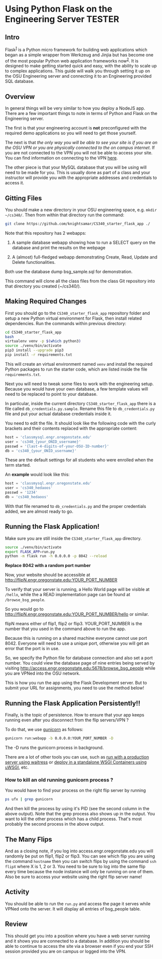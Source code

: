 # Using Python Flask on the Engineering Server TESTER


## Intro

Flask<sup>[1]</sup> is a Python micro framework for building web applications which began as a simple wrapper from Werkzeug and Jinjia but has become one of the most popular Python web application frameworks now<sup>[2]</sup>. It is designed to make getting started quick and easy, with the ability to scale up to complex applications. This guide will walk you through setting it up on the OSU Engineering server and connecting it to an Engineering provided SQL database.


## Overview

In general things will be very similar to how you deploy a NodeJS app. There are a few important things to note in terms of Python and Flask on the Engineering server. 

The first is that your engineering account is __**not**__ preconfigured with the required demo applications so you will need to get those yourself. 

The next is that _the only way you will be able to see your site is if you are on the OSU VPN or you are physically connected to the on campus internet_. If you are not connected to the VPN you will not be able to access your site. You can find information on connecting to the VPN [here](http://oregonstate.edu/helpdocs/osu-applications/offered-apps/virtual-private-network-vpn). 

The other piece is that your MySQL database that you will be using will need to be made for you. This is usually done as part of a class and your instructor will provide you with the appropriate addresses and credentials to access it.


## Gitting Files

You should make a new directory in your OSU engineering space, e.g. `mkdir ~/cs340/`. Then from within that directory run the command:

```bash
git clone https://github.com/knightsamar/CS340_starter_flask_app ./
```

Note that this repository has 2 webapps:

1. A sample database webapp showing how to run a SELECT query on the database and print the results on the webpage

2. A (almost) full-fledged webapp demonstrating Create, Read, Update and Delete functionalities.

Both use the database dump bsg_sample.sql for demonstration.

This command will clone all the class files from the class Git repository into that directory you created (~/cs340/). 


## Making Required Changes

First you should go to the `CS340_starter_flask_app` repository folder and setup a new Python virtual environment for Flask, then install related dependencies. Run the commands within previous directory:

```bash
cd CS340_starter_flask_app
bash
virtualenv venv -p $(which python3) 
source ./venv/bin/activate
pip3 install --upgrade pip3
pip install -r requirements.txt
```

This will create an virtual environment named `venv` and install the required Python packages to run the starter code, which are listed inside the file `requirements.txt`.

Next you will need to tweak some files to work with the engineering setup. Because you would have your own database, a few template values will  need to be replaced to point to your database.

In particular, inside the current directory `CS340_starter_flask_app` there is a file called `db_credentials.py.sample`. Rename this file to `db_credentials.py` file and put your actual database credentials inside it. 

You need to edit the file. It should look like the following code with the curly brackets and their contents replaced with the appropriate content:

```python
host = 'classmysql.engr.oregonstate.edu'
user = 'cs340_{your_ONID_username}'
passwd = '{last-4-digits-of-your-OSU-ID-number}'
db = 'cs340_{your_ONID_username}'
```

These are the default settings for all students who were enrolled when the term started.  

An **example** would look like this:

```python
host = 'classmysql.engr.oregonstate.edu'
user = 'cs340_hedaoos'
passwd = '1234'
db = 'cs340_hedaoos'
```

With that file renamed to `db_credentials.py` and the proper credentials added, we are almost ready to go.

## Running the Flask Application!

Make sure you are still inside the `CS340_starter_flask_app` directory. 

```bash
source ./venv/bin/activate
export FLASK_APP=run.py
python -m flask run -h 0.0.0.0 -p 8042 --reload
```

**Replace 8042 with a random port number**

Now, your website should be accessible at http://flipN.engr.oregonstate.edu:YOUR_PORT_NUMBER

To verify that your server is running, a Hello World page will be visible at `/hello`, while the a READ implementation page can be found at `/browse_bsg_people`. 

So you would go to http://flipN.engr.oregonstate.edu:YOUR_PORT_NUMBER/hello or similar.

flipN means either of flip1, flip2 or flip3.
YOUR_PORT_NUMBER is the number that you used in the command above to run the app.

Because this is running on a shared machine everyone cannot use port 8042. Everyone will need to use a unique port, otherwise you will get an error that the port is in use.

So, we specify the Python file for database connection and also set a port number. You could view the database page of nine entries being served by visiting http://access.engr.oregonstate.edu:5678/browse_bsg_people while you are VPNed into the OSU network.

This is how you run the app using the Flask Development server. But to submit your URL for assignments, you need to use the method below!

## Running the Flask Application Persistently!!
Finally, is the topic of persistence. How to ensure that your app keeps running even after you disconnect from the flip servers/VPN ?

To do that, we use [gunicorn](https://gunicorn.org/) as follows:

```bash
gunicorn run:webapp -b 0.0.0.0:YOUR_PORT_NUMBER -D 
```

The -D runs the gunicorn process in background.

There are a lot of other tools you can use, such as [run with a production server using waitress](http://flask.pocoo.org/docs/1.0/tutorial/deploy/#run-with-a-production-server
) or [deploy in a standalone WSGI Containers using uWSGI](http://flask.pocoo.org/docs/1.0/deploying/wsgi-standalone/), etc.  


### How to kill an old running gunicorn process ? 

You would have to find your process on the right flip server by running

```bash
ps ufx | grep gunicorn
```
And then kill the process by using it's PID (see the second column in the above output). Note that the grep process also shows up in the output. You want to kill the other process which has a child process. That's most probably the second process in the above output.

## The Many Flips

And as a closing note, if you log into access.engr.oregonstate.edu you will randomly be put on flip1, flip2 or flip3. You can see which flip you are using the command `hostname` then you can switch flips by using the command `ssh flipX` where X is 1, 2 or 3. You need to be sure to log into the same flip every time because the node instance will only be running on one of them. Also be sure to access your website using the right flip server name!

## Activity

You should be able to run the `run.py` and access the page it serves while VPNed onto the server. It will display all entries of bsg_people table.

## Review

This should get you into a position where you have a web server running and it shows you are connected to a database. In addition you should be able to continue to access the site via a browser even if you end your SSH session provided you are on campus or logged into the VPN.

[1]: http://flask.pocoo.org/
[2]: https://github.com/pallets/flask

